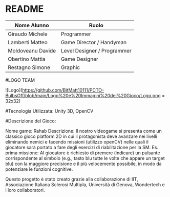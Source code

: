 # README

Nome Alunno | Ruolo                                   
| - | - |
| Giraudo Michele | Programmer
| Lamberti Matteo | Game Director / Handyman
| Moldoveanu Davide | Level Designer / Programmer
| Obertino Mattia | Game Designer
| Restagno Simone | Graphic

#LOGO TEAM

![Logo](https://github.com/BitMatt10111/PCTO-BulbsOff/blob/main/Logo%20e%20Immagini%20del%20Gioco/Logo.png = 32x32)


#Tecnologia Utilizzata: Unity 3D, OpenCV

#Descrizione del Gioco:

Nome game: Rahab 
Descrizione: 
Il nostro videogame si presenta come un classico gioco platform 2D in cui il protagonista deve avanzare nei livelli eliminando nemici e facendo missioni (utilizzo openCV) nelle quali il giocatore sarà portato a fare degli esercizi di riabilitazione per la SM.
Es. prima missione:
Al giocatore è richiesto di premere (indicare) un pulsante corrispondente al simbolo (e.g., tasto blu tutte le volte che appare un target blu) con la maggiore precisione e il più velocemente possibile, in modo da potenziare le funzioni cognitive.

Questo progetto è stato creato grazie alla collaborazione di IIT, Associazione Italiana Sclerosi Multipla, Università di Genova, Wondertech e i loro collaboratori.

